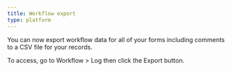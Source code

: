 ```yaml
---
title: Workflow export
type: platform
---
```


You can now export workflow data for all of your forms including comments to a CSV file for your records.

To access, go to Workflow > Log then click the Export button.